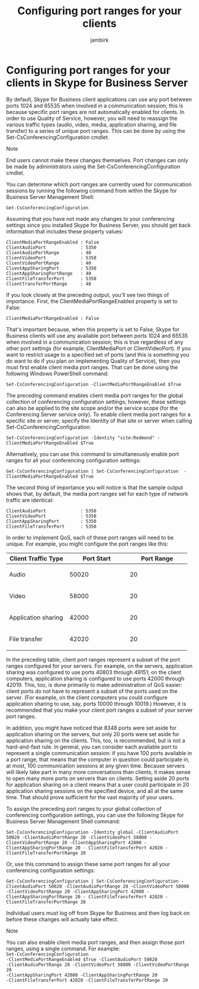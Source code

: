 ﻿---
title: 'Configuring port ranges for your clients'
ms:assetid: 287d5cea-7ada-461c-9b4a-9da2af315e71
ms:mtpsurl: https://technet.microsoft.com/en-us/library/JJ204760(v=OCS.15)
ms:contentKeyID: 48183694
mtps_version: v=OCS.15
ms.author: jambirk
author: jambirk
manager: serdars
ms.audience: ITPro
ms.topic: article
ms.prod: skype-for-business-itpro
localization_priority: Normal
description: "By default, Skype for Business client applications can use any port between ports 1024 and 65535 when involved in a communication session. In order to use Quality of Service, however, you will need to reassign the various traffic types (audio, video, media, application sharing, and file transfer) to a series of unique port ranges."
---


# Configuring port ranges for your clients in Skype for Business Server


By default, Skype for Business client applications can use any port between ports 1024 and 65535 when involved in a communication session; this is because specific port ranges are not automatically enabled for clients. In order to use Quality of Service, however, you will need to reassign the various traffic types (audio, video, media, application sharing, and file transfer) to a series of unique port ranges. This can be done by using the Set-CsConferencingConfiguration cmdlet.

> [!NOTE]  
> End users cannot make these changes themselves. Port changes can only be made by administrators using the Set-CsConferencingConfiguration cmdlet.


You can determine which port ranges are currently used for communication sessions by running the following command from within the Skype for Business Server Management Shell:

    Get-CsConferencingConfiguration

Assuming that you have not made any changes to your conferencing settings since you installed Skype for Business Server, you should get back information that includes these property values:

    ClientMediaPortRangeEnabled : False
    ClientAudioPort             : 5350
    ClientAudioPortRange        : 40
    ClientVideoPort             : 5350
    ClientVideoPortRange        : 40
    ClientAppSharingPort        : 5350
    ClientAppSharingPortRange   : 40
    ClientFileTransferPort      : 5350
    ClientTransferPortRange     : 40

If you look closely at the preceding output, you'll see two things of importance. First, the ClientMediaPortRangeEnabled property is set to False:

    ClientMediaPortRangeEnabled : False

That's important because, when this property is set to False, Skype for Business clients will use any available port between ports 1024 and 65535 when involved in a communication session; this is true regardless of any other port settings (for example, ClientMediaPort or ClientVideoPort). If you want to restrict usage to a specified set of ports (and this is something you do want to do if you plan on implementing Quality of Service), then you must first enable client media port ranges. That can be done using the following Windows PowerShell command:

    Set-CsConferencingConfiguration -ClientMediaPortRangeEnabled $True

The preceding command enables client media port ranges for the global collection of conferencing configuration settings; however, these settings can also be applied to the site scope and/or the service scope (for the Conferencing Server service only). To enable client media port ranges for a specific site or server, specify the Identity of that site or server when calling Set-CsConferencingConfiguration:

    Set-CsConferencingConfiguration -Identity "site:Redmond" -ClientMediaPortRangeEnabled $True

Alternatively, you can use this command to simultaneously enable port ranges for all your conferencing configuration settings:

    Get-CsConferencingConfiguration | Set-CsConferencingConfiguration  -ClientMediaPortRangeEnabled $True

The second thing of importance you will notice is that the sample output shows that, by default, the media port ranges set for each type of network traffic are identical:

    ClientAudioPort             : 5350
    ClientVideoPort             : 5350
    ClientAppSharingPort        : 5350
    ClientFileTransferPort      : 5350

In order to implement QoS, each of these port ranges will need to be unique. For example, you might configure the port ranges like this:


<table>
<colgroup>
<col style="width: 33%" />
<col style="width: 33%" />
<col style="width: 33%" />
</colgroup>
<thead>
<tr class="header">
<th>Client Traffic Type</th>
<th>Port Start</th>
<th>Port Range</th>
</tr>
</thead>
<tbody>
<tr class="odd">
<td><p>Audio</p></td>
<td><p>50020</p></td>
<td><p>20</p></td>
</tr>
<tr class="even">
<td><p>Video</p></td>
<td><p>58000</p></td>
<td><p>20</p></td>
</tr>
<tr class="odd">
<td><p>Application sharing</p></td>
<td><p>42000</p></td>
<td><p>20</p></td>
</tr>
<tr class="even">
<td><p>File transfer</p></td>
<td><p>42020</p></td>
<td><p>20</p></td>
</tr>
</tbody>
</table>


In the preceding table, client port ranges represent a subset of the port ranges configured for your servers. For example, on the servers, application sharing was configured to use ports 40803 through 49151; on the client computers, application sharing is configured to use ports 42000 through 42019. This, too, is done primarily to make administration of QoS easier: client ports do not have to represent a subset of the ports used on the server. (For example, on the client computers you could configure application sharing to use, say, ports 10000 through 10019.) However, it is recommended that you make your client port ranges a subset of your server port ranges.

In addition, you might have noticed that 8348 ports were set aside for application sharing on the servers, but only 20 ports were set aside for application sharing on the clients. This, too, is recommended, but is not a hard-and-fast rule. In general, you can consider each available port to represent a single communication session: if you have 100 ports available in a port range, that means that the computer in question could participate in, at most, 100 communication sessions at any given time. Because servers will likely take part in many more conversations than clients, it makes sense to open many more ports on servers than on clients. Setting aside 20 ports for application sharing on a client means that a user could participate in 20 application sharing sessions on the specified device, and all at the same time. That should prove sufficient for the vast majority of your users.

To assign the preceding port ranges to your global collection of conferencing configuration settings, you can use the following Skype for Business Server Management Shell command:

    Set-CsConferencingConfiguration -Identity global -ClientAudioPort 50020 -ClientAudioPortRange 20 -ClientVideoPort 58000 -ClientVideoPortRange 20 -ClientAppSharingPort 42000 -ClientAppSharingPortRange 20 - ClientFileTransferPort 42020 -ClientFileTransferPortRange 20

Or, use this command to assign these same port ranges for all your conferencing configuration settings:

    Get-CsConferencingConfiguration | Set-CsConferencingConfiguration -ClientAudioPort 50020 -ClientAudioPortRange 20 -ClientVideoPort 58000 -ClientVideoPortRange 20 -ClientAppSharingPort 42000 -ClientAppSharingPortRange 20 - ClientFileTransferPort 42020 -ClientFileTransferPortRange 20

Individual users must log off from Skype for Business and then log back on before these changes will actually take effect.

> [!NOTE]  
> You can also enable client media port ranges, and then assign those port ranges, using a single command. For example:<BR><CODE>Set-CsConferencingConfiguration -ClientMediaPortRangeEnabled $True -ClientAudioPort 50020 -ClientAudioPortRange 20 -ClientVideoPort 58000 -ClientVideoPortRange 20 -ClientAppSharingPort 42000 -ClientAppSharingPortRange 20 -ClientFileTransferPort 42020 -ClientFileTransferPortRange 20</CODE>

